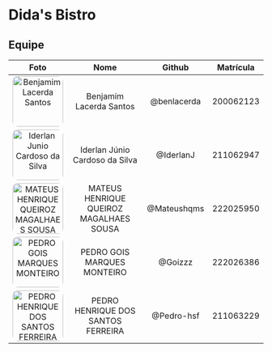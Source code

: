 # Dida's Bistro

## Equipe

| Foto | Nome | Github  | Matrícula |
|:----:|:----:|:------:|:---------:|
| <img width="100px" style="border-radius:10%" src="https://github.com/benlacerda.png" alt="Benjamim Lacerda Santos"> | Benjamim Lacerda Santos | @benlacerda | 200062123 |
| <img width="100px" style="border-radius:10%" src="https://github.com/IderlanJ.png" alt="Iderlan Junio Cardoso da Silva"> | Iderlan Júnio Cardoso da Silva | @IderlanJ | 211062947 |
| <img width="100px" style="border-radius:10%" src="https://github.com/Mateushqms.png" alt="MATEUS HENRIQUE QUEIROZ MAGALHAES SOUSA"> | MATEUS HENRIQUE QUEIROZ MAGALHAES SOUSA | @Mateushqms | 222025950 |
| <img width="100px" style="border-radius:10%" src="https://github.com/Goizzz.png" alt="PEDRO GOIS MARQUES MONTEIRO"> | PEDRO GOIS MARQUES MONTEIRO | @Goizzz | 222026386 |
| <img width="100px" style="border-radius:10%" src="https://github.com/Pedro-hsf.png" alt="PEDRO HENRIQUE DOS SANTOS FERREIRA"> | PEDRO HENRIQUE DOS SANTOS FERREIRA | @Pedro-hsf | 211063229 |
